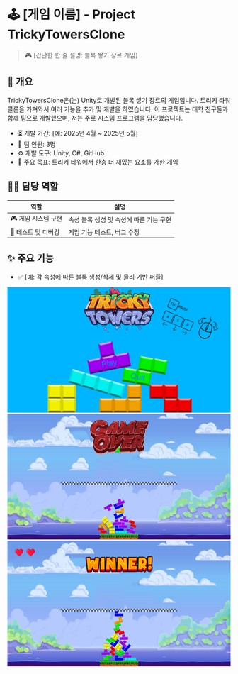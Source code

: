 # 🕹️ [게임 이름] - Project TrickyTowersClone

> 🎮 [간단한 한 줄 설명: 블록 쌓기 장르 게임]

## 📌 개요

TrickyTowersClone은(는) Unity로 개발된 블록 쌓기 장르의 게임입니다.
트리키 타워 클론을 가져와서 여러 기능을 추가 및 개발을 하였습니다.
이 프로젝트는 대학 친구들과 함께 팀으로 개발했으며, 저는 주로 시스템 프로그램을 담당했습니다.

- ⏳ 개발 기간: [예: 2025년 4월 ~ 2025년 5월]
- 👥 팀 인원: 3명
- ⚙️ 개발 도구: Unity, C#, GitHub
- 🎯 주요 목표: 트리키 타워에서 한층 더 재밌는 요소를 가한 게임

## 🧑‍💻 담당 역할

| 역할 | 설명 |
|------|------|
| 🎮 게임 시스템 구현 | 속성 블록 생성 및 속성에 따른 기능 구현 |
| 🧪 테스트 및 디버깅 | 게임 기능 테스트, 버그 수정 |

## ✨ 주요 기능

- ✅ [예: 각 속성에 따른 블록 생성/삭제 및 물리 기반 퍼즐]

<img src="img1.png">
<img src="img2.png">
<img src="img3.png">
